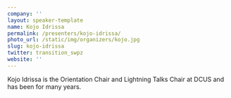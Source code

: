 ```yaml
---
company: ''
layout: speaker-template
name: Kojo Idrissa
permalink: /presenters/kojo-idrissa/
photo_url: /static/img/organizers/kojo.jpg
slug: kojo-idrissa
twitter: transition_swpz
website: ''
---
```


Kojo Idrissa is the Orientation Chair and Lightning Talks Chair at DCUS and has been for many years.
